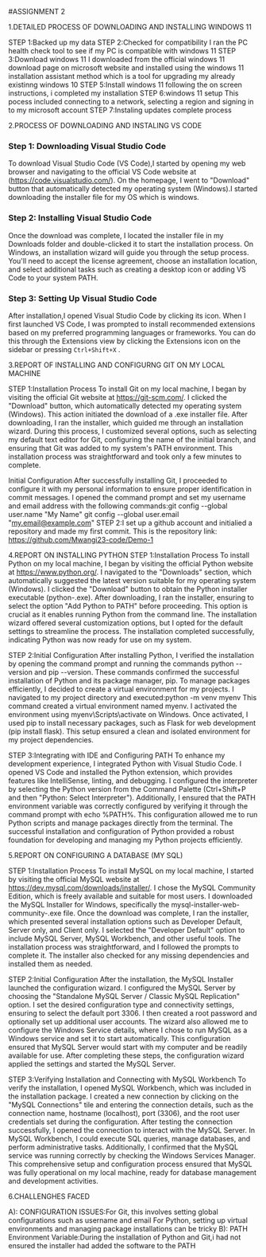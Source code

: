  #ASSIGNMENT 2

1.DETAILED PROCESS OF DOWNLOADING AND INSTALLING WINDOWS 11

STEP 1:Backed up my data
STEP 2:Checked for compatibility
I ran the PC health check tool to see if my PC is compatible with windows 11
STEP 3:Download windows 11
I downloaded from the official windows 11 download page on microsoft website and installed using the windows 11 installation assistant method which is a tool for upgrading my already existinng windows 10
STEP 5:Install windows 11
following the on screen instructions, i completed my installation
STEP 6:windows 11 setup
This pocess included connecting to a network, selecting a region and signing in to my microsoft account
STEP 7:Instaling updates 
complete process

2.PROCESS OF DOWNLOADING AND INSTALING VS CODE

### Step 1: Downloading Visual Studio Code
To download Visual Studio Code (VS Code),I started by opening my web browser and navigating to the official VS Code website at (https://code.visualstudio.com/). On the homepage, I went to "Download" button that automatically detected my operating system (Windows).I started downloading the installer file for my OS which is windows.

### Step 2: Installing Visual Studio Code
Once the download was complete, I located the installer file in my Downloads folder and double-clicked it to start the installation process. On Windows, an installation wizard will guide you through the setup process. You'll need to accept the license agreement, choose an installation location, and select additional tasks such as creating a desktop icon or adding VS Code to your system PATH.

### Step 3: Setting Up Visual Studio Code
After installation,I opened Visual Studio Code by clicking its icon. When I first launched VS Code, I was prompted to install recommended extensions based on my preferred programming languages or frameworks. You can do this through the Extensions view by clicking the Extensions icon on the sidebar or pressing `Ctrl+Shift+X` . 

3.REPORT OF INSTALLING AND CONFIGURNG GIT ON MY LOCAL MACHINE

STEP 1:Installation Process
To install Git on my local machine, I began by visiting the official Git website at https://git-scm.com/. I clicked the "Download" button, which automatically detected my operating system (Windows). This action initiated the download of a .exe installer file. After downloading, I ran the installer, which guided me through an installation wizard. During this process, I customized several options, such as selecting my default text editor for Git, configuring the name of the initial branch, and ensuring that Git was added to my system's PATH environment. This installation process was straightforward and took only a few minutes to complete.

Initial Configuration
After successfully installing Git, I proceeded to configure it with my personal information to ensure proper identification in commit messages. I opened the command prompt and set my username and email address with the following commands:git config --global user.name "My Name"
git config --global user.email "my.email@example.com"
STEP 2:I set up a github account and initialied a repository and made my first commit. This is the repository link: https://github.com/Mwangi23-code/Demo-1

4.REPORT ON INSTALLING PYTHON
STEP 1:Installation Process
To install Python on my local machine, I began by visiting the official Python website at https://www.python.org/. I navigated to the "Downloads" section, which automatically suggested the latest version suitable for my operating system (Windows). I clicked the "Download" button to obtain the Python installer executable (python-<version>.exe). After downloading, I ran the installer, ensuring to select the option "Add Python to PATH" before proceeding. This option is crucial as it enables running Python from the command line. The installation wizard offered several customization options, but I opted for the default settings to streamline the process. The installation completed successfully, indicating Python was now ready for use on my system.

STEP 2:Initial Configuration
After installing Python, I verified the installation by opening the command prompt and running the commands python --version and pip --version. These commands confirmed the successful installation of Python and its package manager, pip. To manage packages efficiently, I decided to create a virtual environment for my projects. I navigated to my project directory and executed:python -m venv myenv
This command created a virtual environment named myenv. I activated the environment using myenv\Scripts\activate on Windows. Once activated, I used pip to install necessary packages, such as Flask for web development (pip install flask). This setup ensured a clean and isolated environment for my project dependencies.

STEP 3:Integrating with IDE and Configuring PATH
To enhance my development experience, I integrated Python with Visual Studio Code. I opened VS Code and installed the Python extension, which provides features like IntelliSense, linting, and debugging. I configured the interpreter by selecting the Python version from the Command Palette (Ctrl+Shift+P and then "Python: Select Interpreter"). Additionally, I ensured that the PATH environment variable was correctly configured by verifying it through the command prompt with echo %PATH%. This configuration allowed me to run Python scripts and manage packages directly from the terminal. The successful installation and configuration of Python provided a robust foundation for developing and managing my Python projects efficiently.

5.REPORT ON CONFIGURING A DATABASE (MY SQL)

STEP 1:Installation Process
To install MySQL on my local machine, I started by visiting the official MySQL website at https://dev.mysql.com/downloads/installer/. I chose the MySQL Community Edition, which is freely available and suitable for most users. I downloaded the MySQL Installer for Windows, specifically the mysql-installer-web-community-<version>.exe file. Once the download was complete, I ran the installer, which presented several installation options such as Developer Default, Server only, and Client only. I selected the "Developer Default" option to include MySQL Server, MySQL Workbench, and other useful tools. The installation process was straightforward, and I followed the prompts to complete it. The installer also checked for any missing dependencies and installed them as needed.

STEP 2:Initial Configuration
After the installation, the MySQL Installer launched the configuration wizard. I configured the MySQL Server by choosing the "Standalone MySQL Server / Classic MySQL Replication" option. I set the desired configuration type and connectivity settings, ensuring to select the default port 3306. I then created a root password and optionally set up additional user accounts. The wizard also allowed me to configure the Windows Service details, where I chose to run MySQL as a Windows service and set it to start automatically. This configuration ensured that MySQL Server would start with my computer and be readily available for use. After completing these steps, the configuration wizard applied the settings and started the MySQL Server.

STEP 3:Verifying Installation and Connecting with MySQL Workbench
To verify the installation, I opened MySQL Workbench, which was included in the installation package. I created a new connection by clicking on the "MySQL Connections" tile and entering the connection details, such as the connection name, hostname (localhost), port (3306), and the root user credentials set during the configuration. After testing the connection successfully, I opened the connection to interact with the MySQL Server. In MySQL Workbench, I could execute SQL queries, manage databases, and perform administrative tasks. Additionally, I confirmed that the MySQL service was running correctly by checking the Windows Services Manager. This comprehensive setup and configuration process ensured that MySQL was fully operational on my local machine, ready for database management and development activities.

6.CHALLENGHES FACED

A): CONFIGURATION ISSUES:For Git, this involves setting global configurations such as username and email
          For Python, setting up virtual environments and managing package installations can be tricky
B): PATH Environment Variable:During the installation of Python and Git,i had not ensured the installer had added the software to the PATH

